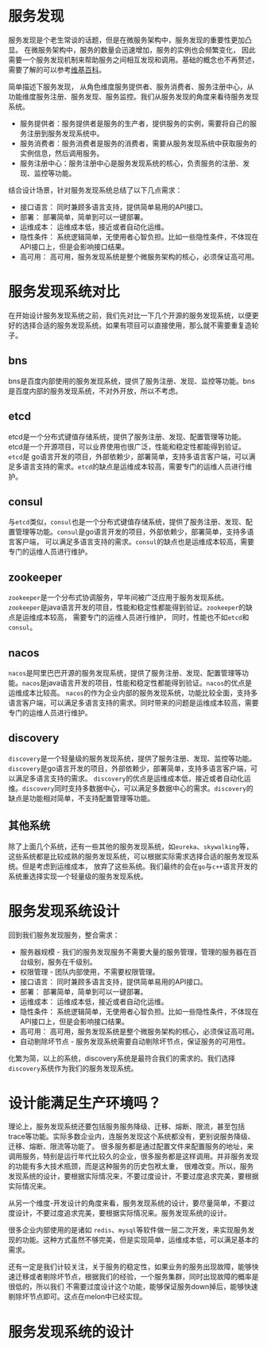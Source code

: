 服务发现
=====================

服务发现是个老生常谈的话题，但是在微服务架构中，服务发现的重要性更加凸显。 在微服务架构中，服务的数量会迅速增加，服务的实例也会频繁变化，
因此需要一个服务发现机制来帮助服务之间相互发现和调用。基础的概念也不再赘述，需要了解的可以参考[维基百科][1]。

简单描述下服务发现， 从角色维度服务提供者、服务消费者、服务注册中心，从功能维度服务注册、服务发现、服务监控。我们从服务发现的角度来看待服务发现系统。

* 服务提供者：服务提供者是服务的生产者，提供服务的实例，需要将自己的服务注册到服务发现系统中。
* 服务消费者：服务消费者是服务的消费者，需要从服务发现系统中获取服务的实例信息，然后调用服务。
* 服务注册中心：服务注册中心是服务发现系统的核心，负责服务的注册、发现、监控等功能。

结合设计场景，针对服务发现系统总结了以下几点需求：

* 接口语言： 同时兼顾多语言支持，提供简单易用的API接口。
* 部署：    部署简单，简单到可以一键部署。
* 运维成本： 运维成本低，接近或者自动化运维。
* 隐性条件： 系统逻辑简单，无使用者心智负担。比如一些隐性条件，不体现在API接口上，但是会影响接口结果。
* 高可用：  高可用，服务发现系统是整个微服务架构的核心，必须保证高可用。

# 服务发现系统对比

在开始设计服务发现系统之前，我们先对比一下几个开源的服务发现系统，以便更好的选择合适的服务发现系统。如果有项目可以直接使用，那么就不需要重复造轮子。

## bns

bns是百度内部使用的服务发现系统，提供了服务注册、发现、监控等功能。bns是百度内部的服务发现系统，不对外开放，所以不考虑。

## etcd

etcd是一个分布式键值存储系统，提供了服务注册、发现、配置管理等功能。etcd是一个开源项目，可以业界使用也很广泛，性能和稳定性都能得到验证。`etcd`是
go语言开发的项目，外部依赖少，部署简单，支持多语言客户端，可以满足多语言支持的需求。`etcd`的缺点是运维成本较高，需要专门的运维人员进行维护。

## consul

与`etcd`类似，`consul`也是一个分布式键值存储系统，提供了服务注册、发现、配置管理等功能。`consul`是go语言开发的项目，外部依赖少，部署简单，支持多语言客户端，
可以满足多语言支持的需求。`consul`的缺点也是运维成本较高，需要专门的运维人员进行维护。

## zookeeper

`zookeeper`是一个分布式协调服务，早年间被广泛应用于服务发现系统。`zookeeper`是java语言开发的项目，性能和稳定性都能得到验证。`zookeeper`的缺点是运维成本较高，
需要专门的运维人员进行维护， 同时，性能也不如`etcd`和`consul`。

## nacos

`nacos`是阿里巴巴开源的服务发现系统，提供了服务注册、发现、配置管理等功能。`nacos`是java语言开发的项目，性能和稳定性都能得到验证。`nacos`的优点是运维成本比较高。
`nacos`的作为企业内部的服务发现系统，功能比较全面，支持多语言客户端，可以满足多语言支持的需求。同时带来的问题是运维成本较高，需要专门的运维人员进行维护。

## discovery

`discovery`是一个轻量级的服务发现系统，提供了服务注册、发现、监控等功能。`discovery`是go语言开发的项目，外部依赖少，部署简单，支持多语言客户端，可以满足多语言支持的需求。
`discovery`的优点是运维成本低，接近或者自动化运维。`discovery`同时支持多数据中心，可以满足多数据中心的需求。`discovery`的缺点是功能相对简单，不支持配置管理等功能。

## 其他系统

除了上面几个系统，还有一些其他的服务发现系统，如`eureka`、`skywalking`等，这些系统都是比较成熟的服务发现系统，可以根据实际需求选择合适的服务发现系统。但是考虑到运维成本，
放弃了这些系统。我们最终的会在`go`与`c++`语言开发的系统重选择实现一个轻量级的服务发现系统。

# 服务发现系统设计

回到我们服务发现服务，整合需求：

* 服务器规模 - 我们的服务发现服务不需要大量的服务管理，管理的服务器在百台级别，服务在千级别。
* 权限管理  - 团队内部使用，不需要权限管理。
* 接口语言： 同时兼顾多语言支持，提供简单易用的API接口。
* 部署：    部署简单，简单到可以一键部署。
* 运维成本： 运维成本低，接近或者自动化运维。
* 隐性条件： 系统逻辑简单，无使用者心智负担。比如一些隐性条件，不体现在API接口上，但是会影响接口结果。
* 高可用：  高可用，服务发现系统是整个微服务架构的核心，必须保证高可用。
* 自动剔除坏节点 - 服务发现系统需要自动剔除坏节点，保证服务的可用性。

化繁为简，以上的系统，discovery系统是最符合我们的需求的。我们选择`discovery`系统作为我们的服务发现系统。

# 设计能满足生产环境吗？

理论上，服务发现系统还要包括服务服务降级、迁移、熔断、限流，甚至包括trace等功能。实际多数企业内，连服务发现这个系统都没有，更别说服务降级、迁移、熔断、限流等功能了。
很多服务都是通过配置文件来配置服务的地址，来调用服务，特别是运行年代比较久的企业，很多服务都是这样调用。并非服务发现的功能有多大技术瓶颈，而是这种服务的历史包袱太重，
很难改变。所以，服务发现系统的设计，要根据实际情况来，不要过度设计，不要过度追求完美，要根据实际情况来。

从另一个维度-开发设计的角度来看，服务发现系统的设计，要尽量简单，不要过度设计，不要过度追求完美，要根据实际情况来。服务发现系统的设计。

很多企业内部使用的是诸如 `redis`、`mysql`等软件做一层二次开发，来实现服务发现的功能。这种方式虽然不够完美，但是实现简单，运维成本低，可以满足基本的需求。

还有一定是我们计较关注，关于服务的稳定性，如果业务的服务出现故障，能够快速迁移或者剔除坏节点，根据我们的经验，一个服务集群，同时出现故障的概率是很低的，所以我们
不需要过度设计这个功能，能够保证服务down掉后，能够快速剔除坏节点即可。这点在melon中已经实现。

# 服务发现系统的设计

[1]: https://zh.wikipedia.org/wiki/%E6%9C%8D%E5%8A%A1%E5%8F%91%E7%8E%B0